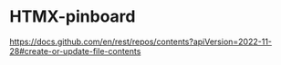 # HTMX-pinboard

https://docs.github.com/en/rest/repos/contents?apiVersion=2022-11-28#create-or-update-file-contents
